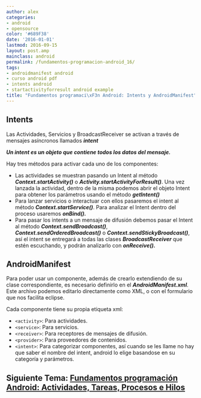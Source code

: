 ```yaml
---
author: alex
categories:
- android
- opensource
color: '#689F38'
date: '2016-01-01'
lastmod: 2016-09-15
layout: post.amp
mainclass: android
permalink: /fundamentos-programacion-android_16/
tags:
- androidmanifest android
- curso android pdf
- intents android
- startactivityforresult android example
title: "Fundamentos programaci\xF3n Android: Intents y AndroidManifest"
---
```


## Intents

Las Actividades, Servicios y BroadcastReceiver se activan a través de mensajes asíncronos llamados ***intent***

***Un intent es un objeto que contiene todos los datos del mensaje.***

Hay tres métodos para activar cada uno de los componentes:

<!--more--><!--ad-->

  * Las actividades se muestran pasando un Intent al método ***Context.startActivity()*** o ***Activity.startActivityForResult()***. Una vez lanzada la actividad, dentro de la misma podemos abrir el objeto Intent para obtener los parámetros usando el método ***getIntent()***
  * Para lanzar servicios o interactuar con ellos pasaremos el intent al método ***Context.startService()***. Para analizar el Intent dentro del proceso usaremos ***onBind().***
  * Para pasar los intents a un mensaje de difusión debemos pasar el Intent al método ***Context.sendBroadcast()***, ***Context.sendOrderedBroadcast()*** o ***Context.sendStickyBroadcast()***, así el intent se entregará a todas las clases ***BroadcastReceiver*** que estén escuchando, y podrán analizarlo con ***onReceive().***

## AndroidManifest

Para poder usar un componente, además de crearlo extendiendo de su clase correspondiente, es necesario definirlo en el ***AndroidManifest.xml***. Este archivo podemos editarlo directamente como XML, o con el formulario que nos facilita eclipse.

Cada componente tiene su propia etiqueta xml:

  * `<activity>`: Para actividades.
  * `<service>`: Para servicios.
  * `<receiver>`: Para receptores de mensajes de difusión.
  * `<provider>`: Para proveedores de contenidos.
  * `<intent>`: Para categorizar componentes, así cuando se les llame no hay que saber el nombre del intent, android lo elige basandose en su categoría y parámetros.

## Siguiente Tema: [Fundamentos programación Android: Actividades, Tareas, Procesos e Hilos][1]

 [1]: https://elbauldelprogramador.com/fundamentos-programacion-android_17/